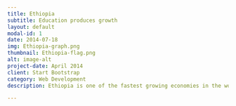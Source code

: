 ```yaml
---
title: Ethiopia
subtitle: Education produces growth
layout: default
modal-id: 1
date: 2014-07-18
img: Ethiopia-graph.png
thumbnail: Ethiopia-flag.png
alt: image-alt
project-date: April 2014
client: Start Bootstrap
category: Web Development
description: Ethiopia is one of the fastest growing economies in the world. In 2000, its GDP per capita was less than 150 USD/capita. It exceeds 350 USD/capita in 2019. Ethiopia invested heavily in education in the last two decades; more than 30% of its budget in 2012 was invested towards building schools and improving its people's education levels. This endeavour was immediately followed by an incredible increase in economic development indicators. Once they have ensured a secure education system and enough access to education for its people, Ethiopian governments were able to refocus their expenses towards securing other objectives, which is explained by the drop in the percentage of budget directed to education after 2013.

---
```

